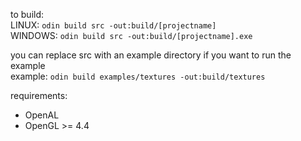 to build:  
LINUX: `odin build src -out:build/[projectname]`  
WINDOWS: `odin build src -out:build/[projectname].exe`  

you can replace src with an example directory if you want to run the example  
example: `odin build examples/textures -out:build/textures`

requirements:
* OpenAL
* OpenGL >= 4.4
